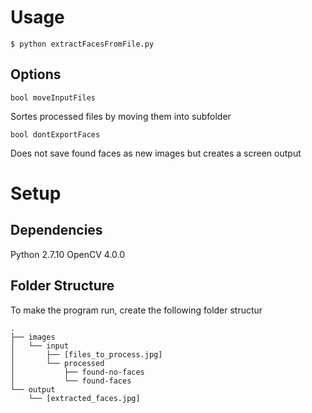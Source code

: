 # Usage

`$ python extractFacesFromFile.py`

## Options

`bool moveInputFiles`

Sortes processed files by moving them into subfolder

`bool dontExportFaces`

Does not save found faces as new images but creates a screen output

# Setup

## Dependencies

Python 2.7.10
OpenCV 4.0.0

## Folder Structure

To make the program run, create the following folder structur

```
.
├── images
│   └── input
│       ├── [files_to_process.jpg]
│       └── processed
│           ├── found-no-faces
│           └── found-faces
└── output
    └── [extracted_faces.jpg]
```

